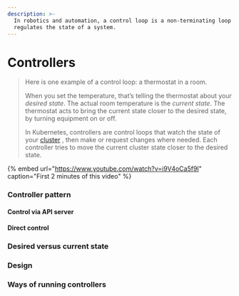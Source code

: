 ```yaml
---
description: >-
  In robotics and automation, a control loop is a non-terminating loop that
  regulates the state of a system.
---
```


# Controllers

> Here is one example of a control loop: a thermostat in a room.
>
> When you set the temperature, that’s telling the thermostat about your _desired state_. The actual room temperature is the _current state_. The thermostat acts to bring the current state closer to the desired state, by turning equipment on or off.
>
> In Kubernetes, controllers are control loops that watch the state of your [cluster](https://kubernetes.io/docs/reference/glossary/?all=true#term-cluster) , then make or request changes where needed. Each controller tries to move the current cluster state closer to the desired state.

{% embed url="https://www.youtube.com/watch?v=i9V4oCa5f9I" caption="First 2 minutes of this video" %}

### Controller pattern <a id="controller-pattern"></a>

#### Control via API server <a id="control-via-api-server"></a>

#### Direct control <a id="direct-control"></a>

### Desired versus current state <a id="desired-vs-current"></a>

### Design <a id="design"></a>

### Ways of running controllers <a id="running-controllers"></a>





